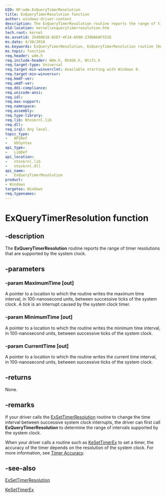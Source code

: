 ```yaml
---
UID: NF:wdm.ExQueryTimerResolution
title: ExQueryTimerResolution function
author: windows-driver-content
description: The ExQueryTimerResolution routine reports the range of timer resolutions that are supported by the system clock.
old-location: kernel\exquerytimerresolution.htm
tech.root: kernel
ms.assetid: 2648AD10-B2D7-4F24-A508-239DA6AF551D
ms.date: 4/30/2018
ms.keywords: ExQueryTimerResolution, ExQueryTimerResolution routine [Kernel-Mode Driver Architecture], kernel.exquerytimerresolution, wdm/ExQueryTimerResolution
ms.topic: function
req.header: wdm.h
req.include-header: Wdm.h, Ntddk.h, Ntifs.h
req.target-type: Universal
req.target-min-winverclnt: Available starting with Windows 8.
req.target-min-winversvr: 
req.kmdf-ver: 
req.umdf-ver: 
req.ddi-compliance: 
req.unicode-ansi: 
req.idl: 
req.max-support: 
req.namespace: 
req.assembly: 
req.type-library: 
req.lib: Ntoskrnl.lib
req.dll: 
req.irql: Any level.
topic_type:
-	APIRef
-	kbSyntax
api_type:
-	LibDef
api_location:
-	ntoskrnl.lib
-	ntoskrnl.dll
api_name:
-	ExQueryTimerResolution
product:
- Windows
targetos: Windows
req.typenames: 
---
```


# ExQueryTimerResolution function


## -description


The <b>ExQueryTimerResolution</b> routine reports the range of timer resolutions that are supported by the system clock.


## -parameters




### -param MaximumTime [out]

A pointer to a location to which the routine writes the maximum time interval, in 100-nanosecond units, between successive ticks of the system clock. A <i>tick</i> is an interrupt caused by the system clock timer.


### -param MinimumTime [out]

A pointer to a location to which the routine writes the minimum time interval, in 100-nanosecond units, between successive ticks of the system clock.


### -param CurrentTime [out]

A pointer to a location to which the routine writes the current time interval, in 100-nanosecond units, between successive ticks of the system clock.


## -returns



None.




## -remarks



If your driver calls the <a href="https://msdn.microsoft.com/library/windows/hardware/ff545614">ExSetTimerResolution</a> routine to change the time interval between successive system clock interrupts, the driver can first call <b>ExQueryTimerResolution</b> to determine the range of intervals supported by the system clock.

When your driver calls a routine such as <a href="https://msdn.microsoft.com/library/windows/hardware/ff553292">KeSetTimerEx</a> to set a timer, the accuracy of the timer depends on the resolution of the system clock. For more information, see <a href="https://msdn.microsoft.com/library/windows/hardware/jj602805">Timer Accuracy</a>.




## -see-also




<a href="https://msdn.microsoft.com/library/windows/hardware/ff545614">ExSetTimerResolution</a>



<a href="https://msdn.microsoft.com/library/windows/hardware/ff553292">KeSetTimerEx</a>
 

 

